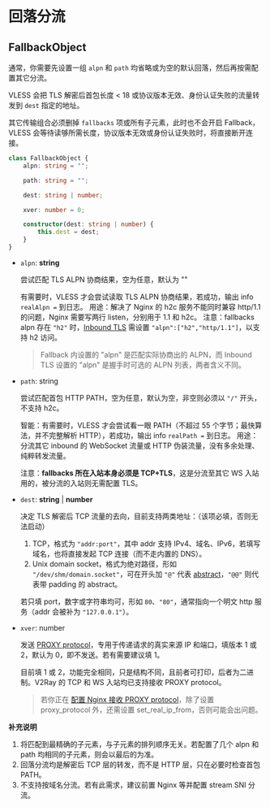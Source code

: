 # 回落分流

## FallbackObject

通常，你需要先设置一组 `alpn` 和 `path` 均省略或为空的默认回落，然后再按需配置其它分流。

VLESS 会把 TLS 解密后首包长度 < 18 或协议版本无效、身份认证失败的流量转发到 `dest` 指定的地址。

其它传输组合必须删掉 `fallbacks` 项或所有子元素，此时也不会开启 Fallback，VLESS 会等待读够所需长度，协议版本无效或身份认证失败时，将直接断开连接。

```typescript
class FallbackObject {
    alpn: string = "";

    path: string = "";

    dest: string | number;

    xver: number = 0;

    constructor(dest: string | number) {
        this.dest = dest;
    }
}
```

* `alpn`: **string**

  尝试匹配 TLS ALPN 协商结果，空为任意，默认为 ""

  有需要时，VLESS 才会尝试读取 TLS ALPN 协商结果，若成功，输出 info `realAlpn =` 到日志。
  用途：解决了 Nginx 的 h2c 服务不能同时兼容 http/1.1 的问题，Nginx 需要写两行 listen，分别用于 1.1 和 h2c。
  注意：fallbacks alpn 存在 `"h2"` 时，[Inbound TLS](/advanced/Transport.md#TLSObject) 需设置 `"alpn":["h2","http/1.1"]`，以支持 h2 访问。

  > Fallback 内设置的 "alpn" 是匹配实际协商出的 ALPN，而 Inbound TLS 设置的 "alpn" 是握手时可选的 ALPN 列表，两者含义不同。

* `path`: string

  尝试匹配首包 HTTP PATH，空为任意，默认为空，非空则必须以 `"/"` 开头，不支持 h2c。

  智能：有需要时，VLESS 才会尝试看一眼 PATH（不超过 55 个字节；最快算法，并不完整解析 HTTP），若成功，输出 info `realPath =` 到日志。
  用途：分流其它 inbound 的 WebSocket 流量或 HTTP 伪装流量，没有多余处理、纯粹转发流量。

  注意：**fallbacks 所在入站本身必须是 TCP+TLS**，这是分流至其它 WS 入站用的，被分流的入站则无需配置 TLS。

* `dest`: **string** | **number**

  决定 TLS 解密后 TCP 流量的去向，目前支持两类地址：（该项必填，否则无法启动）

  1. TCP，格式为 `"addr:port"`，其中 addr 支持 IPv4、域名、IPv6，若填写域名，也将直接发起 TCP 连接（而不走内置的 DNS）。
  2. Unix domain socket，格式为绝对路径，形如 `"/dev/shm/domain.socket"`，可在开头加 `"@"` 代表 [abstract](https://www.man7.org/linux/man-pages/man7/unix.7.html)，`"@@"` 则代表带 padding 的 abstract。

  若只填 port，数字或字符串均可，形如 `80`、`"80"`，通常指向一个明文 http 服务（addr 会被补为 `"127.0.0.1"`）。

* `xver`: number

  发送 [PROXY protocol](https://www.haproxy.org/download/2.2/doc/proxy-protocol.txt)，专用于传递请求的真实来源 IP 和端口，填版本 1 或 2，默认为 0，即不发送。若有需要建议填 1。

  目前填 1 或 2，功能完全相同，只是结构不同，且前者可打印，后者为二进制。V2Ray 的 TCP 和 WS 入站均已支持接收 PROXY protocol。

  > 若你正在 [配置 Nginx 接收 PROXY protocol](https://docs.nginx.com/nginx/admin-guide/load-balancer/using-proxy-protocol/#configuring-nginx-to-accept-the-proxy-protocol)，除了设置 proxy_protocol 外，还需设置 set_real_ip_from，否则可能会出问题。

**补充说明**

1. 将匹配到最精确的子元素，与子元素的排列顺序无关。若配置了几个 alpn 和 path 均相同的子元素，则会以最后的为准。
2. 回落分流均是解密后 TCP 层的转发，而不是 HTTP 层，只在必要时检查首包 PATH。
3. 不支持按域名分流。若有此需求，建议前置 Nginx 等并配置 stream SNI 分流。